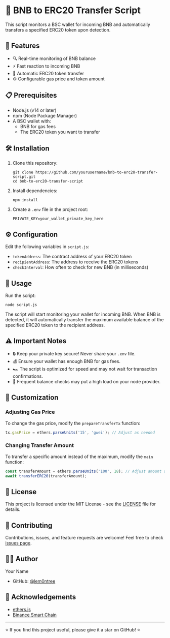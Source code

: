 # 🚀 BNB to ERC20 Transfer Script

This script monitors a BSC wallet for incoming BNB and automatically transfers a specified ERC20 token upon detection.

## 🌟 Features

- 🔍 Real-time monitoring of BNB balance
- ⚡ Fast reaction to incoming BNB
- 💸 Automatic ERC20 token transfer
- ⚙️ Configurable gas price and token amount

## 📋 Prerequisites

- Node.js (v14 or later)
- npm (Node Package Manager)
- A BSC wallet with:
  - BNB for gas fees
  - The ERC20 token you want to transfer

## 🛠️ Installation

1. Clone this repository:
   ```
   git clone https://github.com/yourusername/bnb-to-erc20-transfer-script.git
   cd bnb-to-erc20-transfer-script
   ```

2. Install dependencies:
   ```
   npm install
   ```

3. Create a `.env` file in the project root:
   ```
   PRIVATE_KEY=your_wallet_private_key_here
   ```

## ⚙️ Configuration

Edit the following variables in `script.js`:

- `tokenAddress`: The contract address of your ERC20 token
- `recipientAddress`: The address to receive the ERC20 tokens
- `checkInterval`: How often to check for new BNB (in milliseconds)

## 🚀 Usage

Run the script:

```
node script.js
```

The script will start monitoring your wallet for incoming BNB. When BNB is detected, it will automatically transfer the maximum available balance of the specified ERC20 token to the recipient address.

## ⚠️ Important Notes

- 🔒 Keep your private key secure! Never share your `.env` file.
- 💰 Ensure your wallet has enough BNB for gas fees.
- 🏎️ The script is optimized for speed and may not wait for transaction confirmations.
- 📡 Frequent balance checks may put a high load on your node provider.

## 🔧 Customization

### Adjusting Gas Price

To change the gas price, modify the `prepareTransferTx` function:

```javascript
tx.gasPrice = ethers.parseUnits('15', 'gwei'); // Adjust as needed
```

### Changing Transfer Amount

To transfer a specific amount instead of the maximum, modify the `main` function:

```javascript
const transferAmount = ethers.parseUnits('100', 18); // Adjust amount and decimals
await transferERC20(transferAmount);
```

## 📜 License

This project is licensed under the MIT License - see the [LICENSE](LICENSE) file for details.

## 🤝 Contributing

Contributions, issues, and feature requests are welcome! Feel free to check [issues page](https://github.com/yourusername/bnb-to-erc20-transfer-script/issues).

## 👨‍💻 Author

Your Name
- GitHub: [@lem0ntree](https://github.com/lem0ntree)

## 🙏 Acknowledgements

- [ethers.js](https://docs.ethers.io/v5/)
- [Binance Smart Chain](https://www.binance.org/en/smartChain)

---

⭐️ If you find this project useful, please give it a star on GitHub! ⭐️